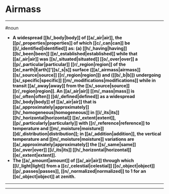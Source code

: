 # Airmass
---
#noun
- **A widespread [[b/_body|body]] of [[a/_air|air]], the [[p/_properties|properties]] of which [[c/_can|can]] be [[i/_identified|identified]] as: (a) [[h/_having|having]] [[b/_been|been]] [[e/_established|established]] while that [[a/_air|air]] was [[s/_situated|situated]] [[o/_over|over]] a [[p/_particular|particular]] [[r/_region|region]] of the [[e/_earth|Earth]]'[[s/_s|s]] surface ([[a/_airmass|airmass]] [[s/_source|source]] [[r/_region|region]]) and ([[b/_b|b]]) undergoing [[s/_specific|specific]] [[m/_modifications|modifications]] while in transit [[a/_away|away]] from the [[s/_source|source]] [[r/_region|region]]. An [[a/_air|air]] [[m/_mass|mass]] is [[o/_often|often]] [[d/_defined|defined]] as a widespread [[b/_body|body]] of [[a/_air|air]] that is [[a/_approximately|approximately]] [[h/_homogeneous|homogeneous]] in [[i/_its|its]] [[h/_horizontal|horizontal]] [[e/_extent|extent]], [[p/_particularly|particularly]] with [[r/_reference|reference]] to temperature and [[m/_moisture|moisture]] [[d/_distribution|distribution]]; in [[a/_addition|addition]], the vertical temperature and [[m/_moisture|moisture]] variations are [[a/_approximately|approximately]] the [[s/_same|same]] [[o/_over|over]] [[i/_its|its]] [[h/_horizontal|horizontal]] [[e/_extent|extent]].**
- **The [[a/_amount|amount]] of [[a/_air|air]] through which [[l/_light|light]] from a [[c/_celestial|celestial]] [[o/_object|object]] [[p/_passes|passes]], [[n/_normalized|normalized]] to 1 for an [[o/_object|object]] at zenith.**
---
---
